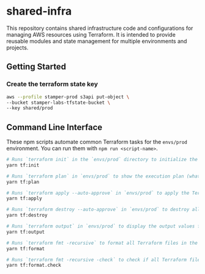 # shared-infra

This repository contains shared infrastructure code and configurations for managing AWS resources using Terraform. It is intended to provide reusable modules and state management for multiple environments and projects.

## Getting Started

### Create the terraform state key

```bash
aws --profile stamper-prod s3api put-object \
--bucket stamper-labs-tfstate-bucket \
--key shared/prod
```

## Command Line Interface

These npm scripts automate common Terraform tasks for the `envs/prod` environment. You can run them with `npm run <script-name>`.

```bash
# Runs `terraform init` in the `envs/prod` directory to initialize the Terraform working directory.
yarn tf:init

# Runs `terraform plan` in `envs/prod` to show the execution plan (what Terraform will do).
yarn tf:plan

# Runs `terraform apply --auto-approve` in `envs/prod` to apply the Terraform configuration without asking for confirmation.
yarn tf:apply

# Runs `terraform destroy --auto-approve` in `envs/prod` to destroy all managed infrastructure without asking for confirmation.
yarn tf:destroy

# Runs `terraform output` in `envs/prod` to display the output values from the Terraform state.
yarn tf:output

# Runs `terraform fmt -recursive` to format all Terraform files in the project and its subdirectories.
yarn tf:format

# Runs `terraform fmt -recursive -check` to check if all Terraform files are properly formatted (without making changes).
yarn tf:format.check
```
